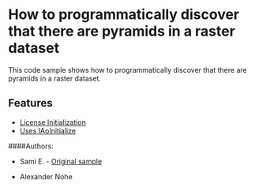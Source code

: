 # How to programmatically discover that there are pyramids in a raster dataset
This code sample shows how to programmatically discover that there are pyramids in a raster dataset.


## Features
* [License Initialization](http://resources.esri.com/help/9.3/ArcGISengine/java/doc/0e7b74ad-0233-4d8f-a671-2b5b95631991.htm)
* [Uses IAoInitialize](http://help.arcgis.com/en/sdk/10.0/java_ao_adf/api/arcobjects/com/esri/arcgis/system/AoInitialize.html)

####Authors:
* Sami E. - [Original sample](https://github.com/Esri/developer-support/tree/gh-pages/arcobjects-net/pyramids-present-in-raster-dataset)

* Alexander Nohe

